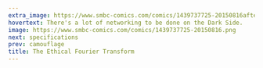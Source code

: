 ```yaml
---
extra_image: https://www.smbc-comics.com/comics/1439737725-20150816after.png
hovertext: There's a lot of networking to be done on the Dark Side.
image: https://www.smbc-comics.com/comics/1439737725-20150816.png
next: specifications
prev: camouflage
title: The Ethical Fourier Transform
---
```

